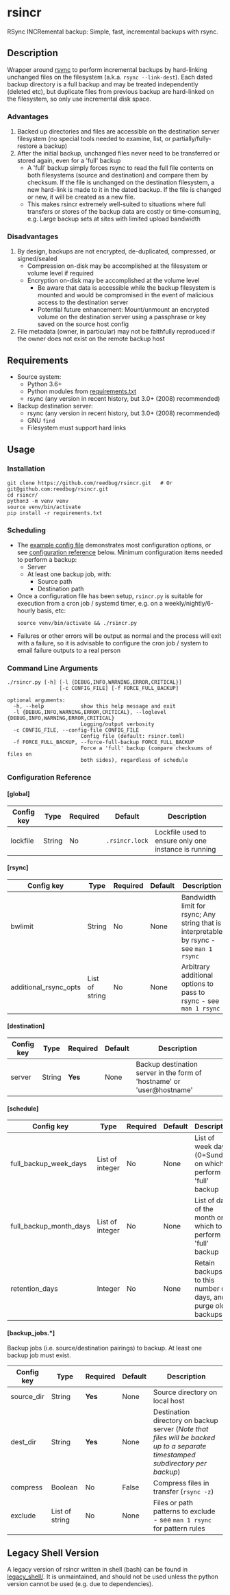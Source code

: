 # rsincr
RSync INCRemental backup: Simple, fast, incremental backups with rsync.

## Description
Wrapper around [rsync](https://rsync.samba.org/) to perform incremental backups by hard-linking unchanged files on the filesystem (a.k.a. `rsync --link-dest`). Each dated backup directory is a full backup and may be treated independently (deleted etc), but duplicate files from previous backup are hard-linked on the filesystem, so only use incremental disk space.

### Advantages
1. Backed up directories and files are accessible on the destination server filesystem (no special tools needed to examine, list, or partially/fully-restore a backup)
1. After the initial backup, unchanged files never need to be transferred or stored again, even for a 'full' backup
   * A 'full' backup simply forces rsync to read the full file contents on both filesystems (source and destination) and compare them by checksum. If the file is unchanged on the destination filesystem, a new hard-link is made to it in the dated backup. If the file is changed or new, it will be created as a new file.
   * This makes rsincr extremely well-suited to situations where full transfers or stores of the backup data are costly or time-consuming, e.g. Large backup sets at sites with limited upload bandwidth

### Disadvantages
1. By design, backups are not encrypted, de-duplicated, compressed, or signed/sealed
   * Compression on-disk may be accomplished at the filesystem or volume level if required
   * Encryption on-disk may be accomplished at the volume level
     * Be aware that data is accessible while the backup filesystem is mounted and would be compromised in the event of malicious access to the destination server
     * Potential future enhancement: Mount/unmount an encrypted volume on the destination server using a passphrase or key saved on the source host config
1. File metadata (owner, in particular) may not be faithfully reproduced if the owner does not exist on the remote backup host

## Requirements
* Source system:
  * Python 3.6+
  * Python modules from [requirements.txt](requirements.txt)
  * rsync (any version in recent history, but 3.0+ (2008) recommended)
* Backup destination server:
  * rsync (any version in recent history, but 3.0+ (2008) recommended)
  * GNU `find`
  * Filesystem must support hard links

## Usage

### Installation
```
git clone https://github.com/reedbug/rsincr.git   # Or git@github.com:reedbug/rsincr.git
cd rsincr/
python3 -m venv venv
source venv/bin/activate
pip install -r requirements.txt
```

### Scheduling
* The [example config file](rsincr_example_config.toml) demonstrates most configuration options, or see [configuration reference](#configuration-reference) below. Minimum configuration items needed to perform a backup:
  * Server
  * At least one backup job, with:
    * Source path
    * Destination path
* Once a configuration file has been setup, `rsincr.py` is suitable for execution from a cron job / systemd timer, e.g. on a weekly/nightly/6-hourly basis, etc:
  ```
  source venv/bin/activate && ./rsincr.py
  ```
* Failures or other errors will be output as normal and the process will exit with a failure, so it is advisable to configure the cron job / system to email failure outputs to a real person

### Command Line Arguments
```
./rsincr.py [-h] [-l {DEBUG,INFO,WARNING,ERROR,CRITICAL}]
                 [-c CONFIG_FILE] [-f FORCE_FULL_BACKUP]

optional arguments:
  -h, --help            show this help message and exit
  -l {DEBUG,INFO,WARNING,ERROR,CRITICAL}, --loglevel {DEBUG,INFO,WARNING,ERROR,CRITICAL}
                        Logging/output verbosity
  -c CONFIG_FILE, --config-file CONFIG_FILE
                        Config file (default: rsincr.toml)
  -f FORCE_FULL_BACKUP, --force-full-backup FORCE_FULL_BACKUP
                        Force a 'full' backup (compare checksums of files on
                        both sides), regardless of schedule
```

### Configuration Reference

#### \[global\]
| Config key | Type | Required | Default | Description |
| ---------- | ---- | -------- | ------- | ----------- |
| lockfile | String | No | `.rsincr.lock` | Lockfile used to ensure only one instance is running |

#### \[rsync\]
| Config key | Type | Required | Default | Description |
| ---------- | ---- | -------- | ------- | ----------- |
| bwlimit | String | No | None | Bandwidth limit for rsync; Any string that is interpretable by rsync - see `man 1 rsync` |
| additional\_rsync\_opts | List of string | No | None | Arbitrary additional options to pass to rsync - see `man 1 rsync` |

#### \[destination\]
| Config key | Type | Required | Default | Description |
| ---------- | ---- | -------- | ------- | ----------- |
| server | String | **Yes** | None | Backup destination server in the form of 'hostname' or 'user@hostname' |

#### \[schedule\]
| Config key | Type | Required | Default | Description |
| ---------- | ---- | -------- | ------- | ----------- |
| full\_backup\_week\_days | List of integer | No | None | List of week days (0=Sunday) on which to perform a 'full' backup |
| full\_backup\_month\_days | List of integer | No | None | List of days of the month on which to perform a 'full' backup |
| retention\_days | Integer | No | None | Retain backups up to this number of days, and purge older backups |

#### \[backup\_jobs.\*\]
Backup jobs (i.e. source/destination pairings) to backup. At least one backup job must exist.

| Config key | Type | Required | Default | Description |
| ---------- | ---- | -------- | ------- | ----------- |
| source\_dir | String | **Yes** | None | Source directory on local host |
| dest\_dir | String | **Yes** | None | Destination directory on backup server (*Note that files will be backed up to a separate timestamped subdirectory per backup*) |
| compress | Boolean | No | False | Compress files in transfer (`rsync -z`) |
| exclude | List of string | No | None | Files or path patterns to exclude - see `man 1 rsync` for pattern rules |

## Legacy Shell Version
A legacy version of rsincr written in shell (bash) can be found in [legacy\_shell/](legacy_shell/). It is unmaintained, and should not be used unless the python version cannot be used (e.g. due to dependencies).
